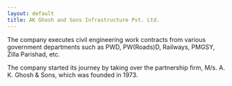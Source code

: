 ```yaml
---
layout: default
title: AK Ghosh and Sons Infrastructure Pvt. Ltd.
---
```


The company executes civil engineering work contracts from various government departments such as PWD, PW(Roads)D, Railways, PMGSY, Zilla Parishad, etc.  

The company started its journey by taking over the partnership firm, M/s. A. K. Ghosh & Sons, which was founded in 1973.
